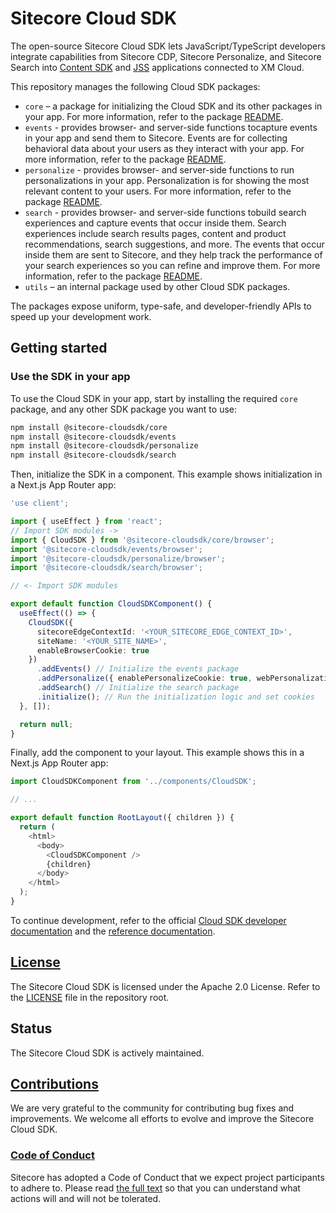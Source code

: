 # Sitecore Cloud SDK

The open-source Sitecore Cloud SDK lets JavaScript/TypeScript developers integrate capabilities from Sitecore CDP, Sitecore Personalize, and Sitecore Search into [Content SDK](https://doc.sitecore.com/xmc/en/developers/content-sdk/sitecore-content-sdk-for-xm-cloud.html) and [JSS](https://doc.sitecore.com/xmc/en/developers/jss/22/jss-xmc/sitecore-javascript-services-sdk--jss--for-xm-cloud.html) applications connected to XM Cloud.

This repository manages the following Cloud SDK packages:

- `core` – a package for initializing the Cloud SDK and its other packages in your app. For more information, refer to the package [README](./packages/core/README.md).
- `events` - provides browser- and server-side functions to ​capture events in your app and send them to Sitecore. Events are for collecting behavioral data about your users as they interact with your app. For more information, refer to the package [README](./packages/events/README.md).
- `personalize` - provides browser- and server-side functions to run personalizations in your app. Personalization is for showing the most relevant content to your users. For more information, refer to the package [README](./packages/personalize/README.md).
- `search` - provides browser- and server-side functions to ​build search experiences and capture events that occur inside them. Search experiences include search results pages, content and product recommendations, search suggestions, and more. The events that occur inside them are sent to Sitecore, and they help track the performance of your search experiences so you can refine and improve them. For more information, refer to the package [README](./packages/search/README.md).
- `utils` – an internal package used by other Cloud SDK packages.

The packages expose uniform, type-safe, and developer-friendly APIs to speed up your development work.

## Getting started

### Use the SDK in your app

To use the Cloud SDK in your app, start by installing the required `core` package, and any other SDK package you want to use:

```bash
npm install @sitecore-cloudsdk/core
npm install @sitecore-cloudsdk/events
npm install @sitecore-cloudsdk/personalize
npm install @sitecore-cloudsdk/search
```

Then, initialize the SDK in a component. This example shows initialization in a Next.js App Router app:

```typescript
'use client';

import { useEffect } from 'react';
// Import SDK modules ->
import { CloudSDK } from '@sitecore-cloudsdk/core/browser';
import '@sitecore-cloudsdk/events/browser';
import '@sitecore-cloudsdk/personalize/browser';
import '@sitecore-cloudsdk/search/browser';

// <- Import SDK modules

export default function CloudSDKComponent() {
  useEffect(() => {
    CloudSDK({
      sitecoreEdgeContextId: '<YOUR_SITECORE_EDGE_CONTEXT_ID>',
      siteName: '<YOUR_SITE_NAME>',
      enableBrowserCookie: true
    })
      .addEvents() // Initialize the events package
      .addPersonalize({ enablePersonalizeCookie: true, webPersonalization: true }) // Initialize the personalize package
      .addSearch() // Initialize the search package
      .initialize(); // Run the initialization logic and set cookies
  }, []);

  return null;
}
```

Finally, add the component to your layout. This example shows this in a Next.js App Router app:

```typescript
import CloudSDKComponent from '../components/CloudSDK';

// ...

export default function RootLayout({ children }) {
  return (
    <html>
      <body>
        <CloudSDKComponent />
        {children}
      </body>
    </html>
  );
}
```

To continue development, refer to the official [Cloud SDK developer documentation](https://doc.sitecore.com/sdk/en/developers/latest/cloud-sdk/sitecore-cloud-sdk-for-javascript.html) and the [reference documentation](https://doc.sitecore.com/sdk/en/developers/latest/cloud-sdk/cloud-sdk-reference.html).

## [License](./LICENSE.md)

The Sitecore Cloud SDK is licensed under the Apache 2.0 License. Refer to the [LICENSE](./LICENSE.md) file in the repository root.

## Status

The Sitecore Cloud SDK is actively maintained.

## [Contributions](CONTRIBUTING.md)

We are very grateful to the community for contributing bug fixes and improvements. We welcome all efforts to evolve and improve the Sitecore Cloud SDK.

### [Code of Conduct](CODE_OF_CONDUCT.md)

Sitecore has adopted a Code of Conduct that we expect project participants to adhere to. Please read [the full text](CODE_OF_CONDUCT.md) so that you can understand what actions will and will not be tolerated.

